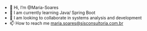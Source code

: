 - 👋 Hi, I’m @Maria-Soares
- 🌱 I am currently learning Java/ Spring Boot
- 💞️ I am looking to collaborate in systems analysis and development
- 📫 How to reach me maria.soares@sisconsultoria.com.br 

<!---
Maria-Soares/Maria-Soares is a ✨ special ✨ repository because its `README.md` (this file) appears on your GitHub profile.
You can click the Preview link to take a look at your changes.
--->
